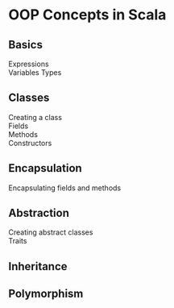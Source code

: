 # OOP Concepts in Scala

## Basics
Expressions  
Variables
Types

## Classes
Creating a class  
Fields  
Methods  
Constructors  

## Encapsulation
Encapsulating fields and methods

## Abstraction
Creating abstract classes  
Traits

## Inheritance

## Polymorphism

